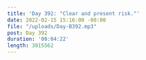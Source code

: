 ```yaml
---
title: 'Day 392: "Clear and present risk."'
date: 2022-02-15 15:16:00 -08:00
file: "/uploads/Day-B392.mp3"
post: Day 392
duration: '00:04:22'
length: 3815562
---
```


